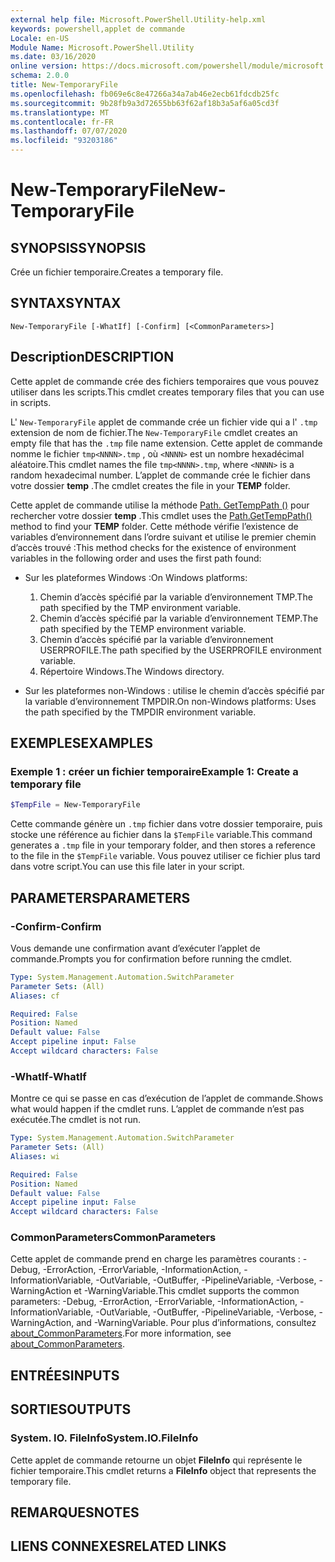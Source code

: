 ```yaml
---
external help file: Microsoft.PowerShell.Utility-help.xml
keywords: powershell,applet de commande
Locale: en-US
Module Name: Microsoft.PowerShell.Utility
ms.date: 03/16/2020
online version: https://docs.microsoft.com/powershell/module/microsoft.powershell.utility/new-temporaryfile?view=powershell-5.1&WT.mc_id=ps-gethelp
schema: 2.0.0
title: New-TemporaryFile
ms.openlocfilehash: fb069e6c8e47266a34a7ab46e2ecb61fdcdb25fc
ms.sourcegitcommit: 9b28fb9a3d72655bb63f62af18b3a5af6a05cd3f
ms.translationtype: MT
ms.contentlocale: fr-FR
ms.lasthandoff: 07/07/2020
ms.locfileid: "93203186"
---
```

# <span data-ttu-id="e35b8-103">New-TemporaryFile</span><span class="sxs-lookup"><span data-stu-id="e35b8-103">New-TemporaryFile</span></span>

## <span data-ttu-id="e35b8-104">SYNOPSIS</span><span class="sxs-lookup"><span data-stu-id="e35b8-104">SYNOPSIS</span></span>
<span data-ttu-id="e35b8-105">Crée un fichier temporaire.</span><span class="sxs-lookup"><span data-stu-id="e35b8-105">Creates a temporary file.</span></span>

## <span data-ttu-id="e35b8-106">SYNTAX</span><span class="sxs-lookup"><span data-stu-id="e35b8-106">SYNTAX</span></span>

```
New-TemporaryFile [-WhatIf] [-Confirm] [<CommonParameters>]
```

## <span data-ttu-id="e35b8-107">Description</span><span class="sxs-lookup"><span data-stu-id="e35b8-107">DESCRIPTION</span></span>

<span data-ttu-id="e35b8-108">Cette applet de commande crée des fichiers temporaires que vous pouvez utiliser dans les scripts.</span><span class="sxs-lookup"><span data-stu-id="e35b8-108">This cmdlet creates temporary files that you can use in scripts.</span></span>

<span data-ttu-id="e35b8-109">L' `New-TemporaryFile` applet de commande crée un fichier vide qui a l' `.tmp` extension de nom de fichier.</span><span class="sxs-lookup"><span data-stu-id="e35b8-109">The `New-TemporaryFile` cmdlet creates an empty file that has the `.tmp` file name extension.</span></span>
<span data-ttu-id="e35b8-110">Cette applet de commande nomme le fichier `tmp<NNNN>.tmp` , où `<NNNN>` est un nombre hexadécimal aléatoire.</span><span class="sxs-lookup"><span data-stu-id="e35b8-110">This cmdlet names the file `tmp<NNNN>.tmp`, where `<NNNN>` is a random hexadecimal number.</span></span>
<span data-ttu-id="e35b8-111">L’applet de commande crée le fichier dans votre dossier **temp** .</span><span class="sxs-lookup"><span data-stu-id="e35b8-111">The cmdlet creates the file in your **TEMP** folder.</span></span>

<span data-ttu-id="e35b8-112">Cette applet de commande utilise la méthode [Path. GetTempPath ()](/dotnet/api/system.io.path.gettemppath) pour rechercher votre dossier **temp** .</span><span class="sxs-lookup"><span data-stu-id="e35b8-112">This cmdlet uses the [Path.GetTempPath()](/dotnet/api/system.io.path.gettemppath) method to find your **TEMP** folder.</span></span> <span data-ttu-id="e35b8-113">Cette méthode vérifie l’existence de variables d’environnement dans l’ordre suivant et utilise le premier chemin d’accès trouvé :</span><span class="sxs-lookup"><span data-stu-id="e35b8-113">This method checks for the existence of environment variables in the following order and uses the first path found:</span></span>

- <span data-ttu-id="e35b8-114">Sur les plateformes Windows :</span><span class="sxs-lookup"><span data-stu-id="e35b8-114">On Windows platforms:</span></span>

  1. <span data-ttu-id="e35b8-115">Chemin d’accès spécifié par la variable d’environnement TMP.</span><span class="sxs-lookup"><span data-stu-id="e35b8-115">The path specified by the TMP environment variable.</span></span>
  1. <span data-ttu-id="e35b8-116">Chemin d’accès spécifié par la variable d’environnement TEMP.</span><span class="sxs-lookup"><span data-stu-id="e35b8-116">The path specified by the TEMP environment variable.</span></span>
  1. <span data-ttu-id="e35b8-117">Chemin d’accès spécifié par la variable d’environnement USERPROFILE.</span><span class="sxs-lookup"><span data-stu-id="e35b8-117">The path specified by the USERPROFILE environment variable.</span></span>
  1. <span data-ttu-id="e35b8-118">Répertoire Windows.</span><span class="sxs-lookup"><span data-stu-id="e35b8-118">The Windows directory.</span></span>

- <span data-ttu-id="e35b8-119">Sur les plateformes non-Windows : utilise le chemin d’accès spécifié par la variable d’environnement TMPDIR.</span><span class="sxs-lookup"><span data-stu-id="e35b8-119">On non-Windows platforms: Uses the path specified by the TMPDIR environment variable.</span></span>

## <span data-ttu-id="e35b8-120">EXEMPLES</span><span class="sxs-lookup"><span data-stu-id="e35b8-120">EXAMPLES</span></span>

### <span data-ttu-id="e35b8-121">Exemple 1 : créer un fichier temporaire</span><span class="sxs-lookup"><span data-stu-id="e35b8-121">Example 1: Create a temporary file</span></span>

```powershell
$TempFile = New-TemporaryFile
```

<span data-ttu-id="e35b8-122">Cette commande génère un `.tmp` fichier dans votre dossier temporaire, puis stocke une référence au fichier dans la `$TempFile` variable.</span><span class="sxs-lookup"><span data-stu-id="e35b8-122">This command generates a `.tmp` file in your temporary folder, and then stores a reference to the file in the `$TempFile` variable.</span></span> <span data-ttu-id="e35b8-123">Vous pouvez utiliser ce fichier plus tard dans votre script.</span><span class="sxs-lookup"><span data-stu-id="e35b8-123">You can use this file later in your script.</span></span>

## <span data-ttu-id="e35b8-124">PARAMETERS</span><span class="sxs-lookup"><span data-stu-id="e35b8-124">PARAMETERS</span></span>

### <span data-ttu-id="e35b8-125">-Confirm</span><span class="sxs-lookup"><span data-stu-id="e35b8-125">-Confirm</span></span>

<span data-ttu-id="e35b8-126">Vous demande une confirmation avant d’exécuter l’applet de commande.</span><span class="sxs-lookup"><span data-stu-id="e35b8-126">Prompts you for confirmation before running the cmdlet.</span></span>

```yaml
Type: System.Management.Automation.SwitchParameter
Parameter Sets: (All)
Aliases: cf

Required: False
Position: Named
Default value: False
Accept pipeline input: False
Accept wildcard characters: False
```

### <span data-ttu-id="e35b8-127">-WhatIf</span><span class="sxs-lookup"><span data-stu-id="e35b8-127">-WhatIf</span></span>

<span data-ttu-id="e35b8-128">Montre ce qui se passe en cas d’exécution de l’applet de commande.</span><span class="sxs-lookup"><span data-stu-id="e35b8-128">Shows what would happen if the cmdlet runs.</span></span>
<span data-ttu-id="e35b8-129">L’applet de commande n’est pas exécutée.</span><span class="sxs-lookup"><span data-stu-id="e35b8-129">The cmdlet is not run.</span></span>

```yaml
Type: System.Management.Automation.SwitchParameter
Parameter Sets: (All)
Aliases: wi

Required: False
Position: Named
Default value: False
Accept pipeline input: False
Accept wildcard characters: False
```

### <span data-ttu-id="e35b8-130">CommonParameters</span><span class="sxs-lookup"><span data-stu-id="e35b8-130">CommonParameters</span></span>

<span data-ttu-id="e35b8-131">Cette applet de commande prend en charge les paramètres courants : -Debug, -ErrorAction, -ErrorVariable, -InformationAction, -InformationVariable, -OutVariable, -OutBuffer, -PipelineVariable, -Verbose, -WarningAction et -WarningVariable.</span><span class="sxs-lookup"><span data-stu-id="e35b8-131">This cmdlet supports the common parameters: -Debug, -ErrorAction, -ErrorVariable, -InformationAction, -InformationVariable, -OutVariable, -OutBuffer, -PipelineVariable, -Verbose, -WarningAction, and -WarningVariable.</span></span> <span data-ttu-id="e35b8-132">Pour plus d’informations, consultez [about_CommonParameters](../Microsoft.PowerShell.Core/About/about_CommonParameters.md).</span><span class="sxs-lookup"><span data-stu-id="e35b8-132">For more information, see [about_CommonParameters](../Microsoft.PowerShell.Core/About/about_CommonParameters.md).</span></span>

## <span data-ttu-id="e35b8-133">ENTRÉES</span><span class="sxs-lookup"><span data-stu-id="e35b8-133">INPUTS</span></span>

## <span data-ttu-id="e35b8-134">SORTIES</span><span class="sxs-lookup"><span data-stu-id="e35b8-134">OUTPUTS</span></span>

### <span data-ttu-id="e35b8-135">System. IO. FileInfo</span><span class="sxs-lookup"><span data-stu-id="e35b8-135">System.IO.FileInfo</span></span>

<span data-ttu-id="e35b8-136">Cette applet de commande retourne un objet **FileInfo** qui représente le fichier temporaire.</span><span class="sxs-lookup"><span data-stu-id="e35b8-136">This cmdlet returns a **FileInfo** object that represents the temporary file.</span></span>

## <span data-ttu-id="e35b8-137">REMARQUES</span><span class="sxs-lookup"><span data-stu-id="e35b8-137">NOTES</span></span>

## <span data-ttu-id="e35b8-138">LIENS CONNEXES</span><span class="sxs-lookup"><span data-stu-id="e35b8-138">RELATED LINKS</span></span>
